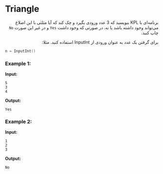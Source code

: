 <style> @import url('https://fonts.googleapis.com/css2?family=Lateef&display=swap'); </style>

# Triangle

<div dir="rtl">

برنامه‌ای با KPL بنویسید که 3 عدد ورودی بگیرد و چک کند که آیا مثلثی با این اضلاع می‌تواند وجود داشته باشد یا نه. در صورتی که وجود داشت ```Yes``` و در غیر این صورت ```No``` چاپ کنید.

برای گرفتن یک عدد به عنوان ورودی از InputInt استفاده کنید. مثلا:

</div>

```c
n = InputInt()
```

### Example 1:

**Input:**

```
5
3
4
```

**Output:**

```
Yes
```

### Example 2:

**Input:**

```
1
2
3
```
**Output:**

```
No
```
